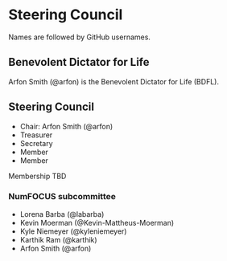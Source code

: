 # Steering Council

Names are followed by GitHub usernames.

## Benevolent Dictator for Life

Arfon Smith (@arfon) is the Benevolent Dictator for Life (BDFL).

## Steering Council

- Chair: Arfon Smith (@arfon)
- Treasurer
- Secretary
- Member
- Member

Membership TBD

### NumFOCUS subcommittee

- Lorena Barba (@labarba)
- Kevin Moerman (@Kevin-Mattheus-Moerman)
- Kyle Niemeyer (@kyleniemeyer)
- Karthik Ram (@karthik)
- Arfon Smith (@arfon)
